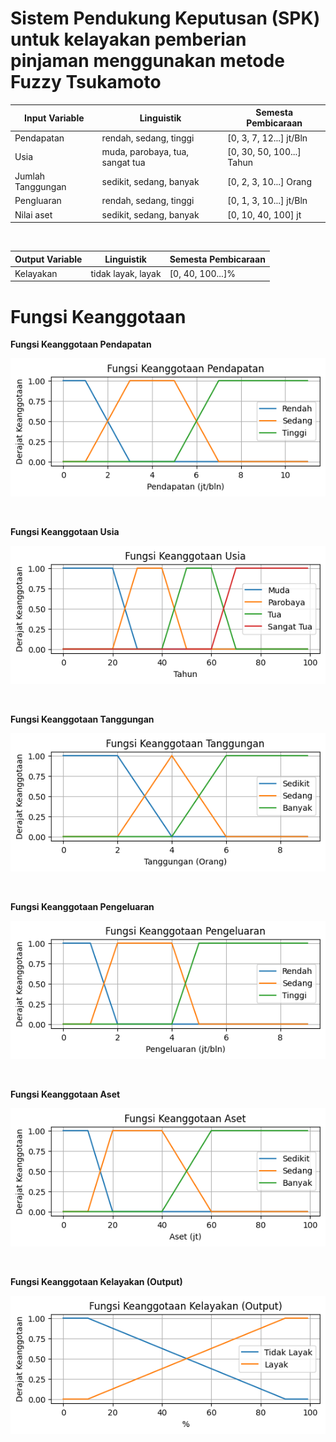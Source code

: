# Sistem Pendukung Keputusan (SPK) untuk kelayakan pemberian pinjaman menggunakan metode Fuzzy Tsukamoto

| Input Variable    | Linguistik                      | Semesta Pembicaraan       |
| ----------------- | ------------------------------- | ------------------------- |
| Pendapatan        | rendah, sedang, tinggi          | [0, 3, 7, 12...] jt/Bln   |
| Usia              | muda, parobaya, tua, sangat tua | [0, 30, 50, 100...] Tahun |
| Jumlah Tanggungan | sedikit, sedang, banyak         | [0, 2, 3, 10...] Orang    |
| Pengluaran        | rendah, sedang, tinggi          | [0, 1, 3, 10...] jt/Bln   |
| Nilai aset        | sedikit, sedang, banyak         | [0, 10, 40, 100] jt       |

<br>

| Output Variable | Linguistik         | Semesta Pembicaraan |
| --------------- | ------------------ | ------------------- |
| Kelayakan       | tidak layak, layak | [0, 40, 100...]%    |

# Fungsi Keanggotaan

<b>Fungsi Keanggotaan Pendapatan</b>

![pendapatan](resources/membership-functions/pendapatan.png)

<br>

<b>Fungsi Keanggotaan Usia</b>

![usia](resources/membership-functions/usia.png)

<br>

<b>Fungsi Keanggotaan Tanggungan</b>

![tanggungan](resources/membership-functions/tanggungan.png)

<br>

<b>Fungsi Keanggotaan Pengeluaran</b>

![pengeluaran](resources/membership-functions/pengeluaran.png)

<br>

<b>Fungsi Keanggotaan Aset</b>

![aset](resources/membership-functions/aset.png)

<br>

<b>Fungsi Keanggotaan Kelayakan (Output)</b>

![kelayakan](resources/membership-functions/kelayakan.png)

<br>
